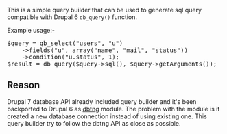 This is a simple query builder that can be used to generate sql query compatible with Drupal 6 `db_query()` function.

Example usage:-

<pre>
$query = qb_select("users", "u")
    ->fields("u", array("name", "mail", "status"))
    ->condition("u.status", 1);
$result = db_query($query->sql(), $query->getArguments());
</pre>

## Reason
Drupal 7 database API already included query builder and it's been backported to Drupal 6 as [dbtng][1] module. The problem with the module is it created a new database connection instead of using existing one. This query builder try to follow the dbtng API as close as possible.

[1]:http://drupal.org/project/dbtng
